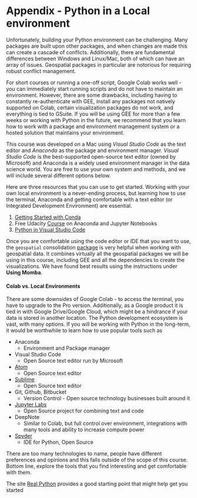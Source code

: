 # Appendix - Python in a Local environment
Unfortunately, building your Python environment can be challenging. Many packages are built upon other packages, and when changes are made this can create a cascade of conflicts. Additionally, there are fundamental differences between Windows and Linux/Mac, both of which can have an array of issues. Geospatial packages in particular are notorious for requiring robust conflict management.

For short courses or running a one-off script, Google Colab works well - you can immediately start running scripts and do not have to maintain an environment. However, there are some drawbacks, including having to constantly re-authenticate with GEE, install any packages not natively supported on Colab, certain visualization packages do not work, and everything is tied to GSuite. If you will be using GEE for more than a few weeks or working with Python in the future, we recommend that you learn how to work with a package and environment management system or a hosted solution that maintains your environment.

This course was developed on a Mac using *Visual Studio Code* as the text editor and *Anaconda* as the package and environment manager. *Visual Studio Code* is the best-supported open-source text editor (owned by Microsoft) and Anaconda is a widely used environment manager in the data science world. You are free to use your own system and methods, and we will include several different options below.

Here are three resources that you can use to get started. Working with your own local environment is a never-ending process, but learning how to use the terminal, Anaconda and getting comfortable with a text editor (or Integrated Development Environment) are essential.

1. [Getting Started with Conda](https://docs.conda.io/projects/conda/en/latest/user-guide/getting-started.html)
2. Free Udacity [Course](https://classroom.udacity.com/courses/ud1111) on Anaconda and Jupyter Notebooks
3. [Python in Visual Studio Code](https://code.visualstudio.com/docs/languages/python)

Once you are comfortable using the code editor or IDE that you want to use, the `geospatial` consolidation [package](https://geospatial.gishub.org/installation/) is very helpful when working with geospatial data. It combines virtually all the geospatial packages we will be using in this course, including GEE and all the dependencies to create the visualizations. We have found best results using the instructions under **Using Momba**.

#### Colab vs. Local Environments

There are some downsides of Google Colab - to access the terminal, you have to upgrade to the Pro version. Additionally, as a Google product it is tied in with Google Drive/Google Cloud, which might be a hindrance if your data is stored in another location. The Python development ecosystem is vast, with many options. If you will be working with Python in the long-term, it would be worthwhile to learn how to use popular tools such as 

* Anaconda
  * Environment and Package manager
* Visual Studio Code
  * Open Source text editor run by Microsoft
* [Atom](https://atom.io)
  * Open Source text editor
* [Sublime](https://www.sublimetext.com)
  * Open Source text editor
* Git, Github, Bitbucket
  * Version Control - Open source technology businesses built around it
* [Jupyter Labs](https://jupyter.org)
  * Open Source project for combining text and code
* DeepNote
  * Similar to Colab, but full control over environment, integrations with many tools and ability to increase compute power
* [Spyder](https://www.spyder-ide.org)
  * IDE for Python, Open Source

There are too many technologies to name, people have different preferences and opinions and this falls outside of the scope of this course. Bottom line, explore the tools that you find interesting and get comfortable with them.

The site [Real Python](https://realpython.com/learning-paths/perfect-your-python-development-setup/) provides a good starting point that might help get you started





